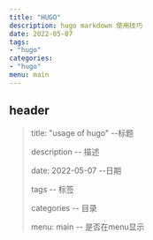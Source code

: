 ```yaml
---
title: "HUGO"
description: hugo markdown 使用技巧
date: 2022-05-07
tags:
- "hugo"
categories:
- "hugo"
menu: main
---
```


## header
> title: "usage of hugo" --标题
> 
> description -- 描述
> 
> date: 2022-05-07 --日期
> 
> tags -- 标签
> 
> categories -- 目录
> 
> menu: main -- 是否在menu显示









